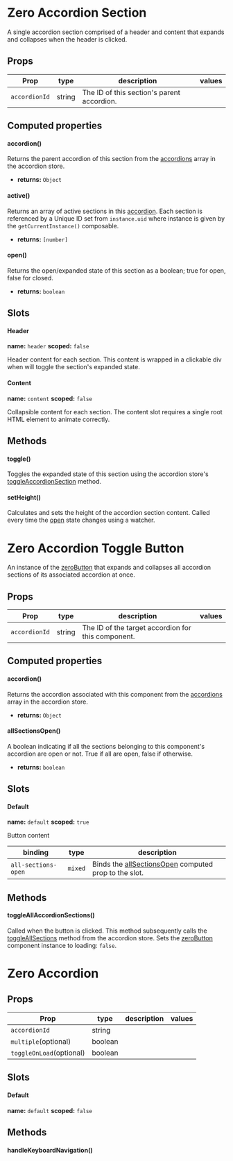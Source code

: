 
# Zero Accordion Section


A single accordion section comprised of a header and content that expands and collapses when the header is clicked.

## Props

| Prop | type | description | values |
| ---- | ---- | ----------- | ------ |
| `accordionId` | string | The ID of this section's parent accordion. |  |

## Computed properties

#### accordion()


Returns the parent accordion of this section from the [accordions](/zero-core/modules/accordion/store#accordions) array in the accordion store.


 - **returns:** `Object`  

#### active()


Returns an array of active sections in this [accordion](/zero-core/modules/accordion/components#zero-accordion). Each section is referenced by a Unique ID set from `instance.uid` where instance is given by the `getCurrentInstance()` composable.


 - **returns:** `[number]`  

#### open()


Returns the open/expanded state of this section as a boolean; true for open, false for closed.


 - **returns:** `boolean`  

## Slots

#### Header


**name:** `header`  **scoped:** `false`


Header content for each section. This content is wrapped in a clickable div when will toggle the section's expanded state.

#### Content


**name:** `content`  **scoped:** `false`


Collapsible content for each section. The content slot requires a single root HTML element to animate correctly.

## Methods

#### toggle()


Toggles the expanded state of this section using the accordion store's [toggleAccordionSection](/zero-core/modules/accordion/store#toggleaccordionsection) method.

#### setHeight()


Calculates and sets the height of the accordion section content. Called every time the [open](/zero-core/modules/accordion/components#open) state changes using a watcher.

# Zero Accordion Toggle Button


An instance of the [zeroButton](/zero-core/modules/button/components) that expands and collapses all accordion sections of its associated accordion at once.

## Props

| Prop | type | description | values |
| ---- | ---- | ----------- | ------ |
| `accordionId` | string | The ID of the target accordion for this component. |  |

## Computed properties

#### accordion()


Returns the accordion associated with this component from the [accordions](/zero-core/modules/accordion/store#accordions) array in the accordion store.


 - **returns:** `Object`  

#### allSectionsOpen()


A boolean indicating if all the sections belonging to this component's accordion are open or not. True if all are open, false if otherwise.


 - **returns:** `boolean`  

## Slots

#### Default


**name:** `default`  **scoped:** `true`


Button content

| binding | type | description |
| ------- | ---- | ----------- |
| `all-sections-open` | `mixed` | Binds the [allSectionsOpen](/zero-core/modules/accordion/components#allsectionsopen) computed prop to the slot. |

## Methods

#### toggleAllAccordionSections()


Called when the button is clicked. This method subsequently calls the [toggleAllSections](/zero-core/modules/accordion/store#toggleallsections) method from the accordion store. Sets the [zeroButton](/zero-core/modules/button/components) component instance to loading: `false`.

# Zero Accordion




## Props

| Prop | type | description | values |
| ---- | ---- | ----------- | ------ |
| `accordionId` | string |  |  |
| `multiple`<span>(optional)</span> | boolean |  |  |
| `toggleOnLoad`<span>(optional)</span> | boolean |  |  |

## Slots

#### Default


**name:** `default`  **scoped:** `false`

## Methods

#### handleKeyboardNavigation()
